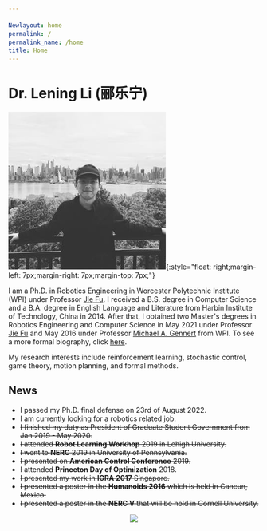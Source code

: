```yaml
---

Newlayout: home
permalink: /
permalink_name: /home
title: Home
---
```


# Dr. Lening Li (郦乐宁)

![](./assets/logo.jpg){:style="float: right;margin-left: 7px;margin-right: 7px;margin-top: 7px;"}

I am a Ph.D. in Robotics Engineering in Worcester Polytechnic Institute (WPI) under Professor [Jie Fu](https://users.wpi.edu/~jfu2/). I received a B.S. degree in Computer Science and a B.A. degree in English Language and Literature from Harbin Institute of Technology, China in 2014. After that, I obtained two Master's degrees in Robotics Engineering and Computer Science in May 2021 under Professor [Jie Fu](https://users.wpi.edu/~jfu2/) and May 2016 under Professor [Michael A. Gennert](http://web.cs.wpi.edu/~michaelg/) from WPI. To see a more formal biography, click [here](https://drive.google.com/file/d/1cWA5keY17015YE_npzS7vNxj9hsfW5Fq/view?usp=sharing).

My research interests include reinforcement learning, stochastic control, game theory, motion planning, and formal methods.

## News
- I passed my Ph.D. final defense on 23rd of August 2022.
- I am currently looking for a robotics related job.
- ~~I finished my duty as President of Graduate Student Government from Jan 2019 - May 2020.~~
- ~~I attended **Robot Learning Workhop** 2019 in Lehigh University.~~
- ~~I went to **NERC** 2019 in University of Pennsylvania.~~
- ~~I presented on **American Control Conference** 2019.~~
- ~~I attended **Princeton Day of Optimization** 2018.~~
- ~~I presented my work in **ICRA 2017** Singapore.~~
- ~~I presented a poster in the **Humanoids 2016** which is held in Cancun, Mexico.~~
- ~~I presented a poster in the **NERC V** that will be hold in Cornell University.~~

<center><a href="https://clustrmaps.com/site/1bh5y"  title="Visit tracker"><img src="//www.clustrmaps.com/map_v2.png?d=YKxOfcR9Q7KzszxH8liwU3S7J6NKaq45NNYZmS8IbzQ&cl=ffffff" /></a></center>